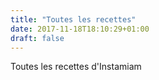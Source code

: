 ```yaml
---
title: "Toutes les recettes"
date: 2017-11-18T18:10:29+01:00
draft: false
---
```

Toutes les recettes d'Instamiam